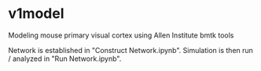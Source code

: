 # v1model
 Modeling mouse primary visual cortex using Allen Institute bmtk tools

Network is established in "Construct Network.ipynb". Simulation is then run / analyzed in "Run Network.ipynb".